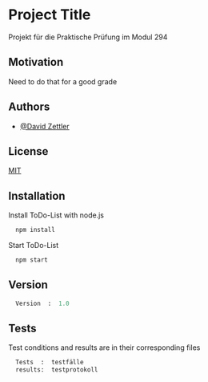 
# Project Title

Projekt für die Praktische Prüfung im Modul 294




## Motivation

Need to do that for a good grade
## Authors

- [@David Zettler](https://github.com/nxtdxve)


## License

[MIT](https://github.com/nxtdxve/todolist/blob/main/LICENSE)


## Installation

Install ToDo-List with node.js

```bash
  npm install 
```
    
Start ToDo-List
```bash
  npm start
```
## Version

```python
  Version  :  1.0
```
## Tests

Test conditions and results are in their corresponding files
```python
  Tests  :  testfälle
  results:  testprotokoll
```


